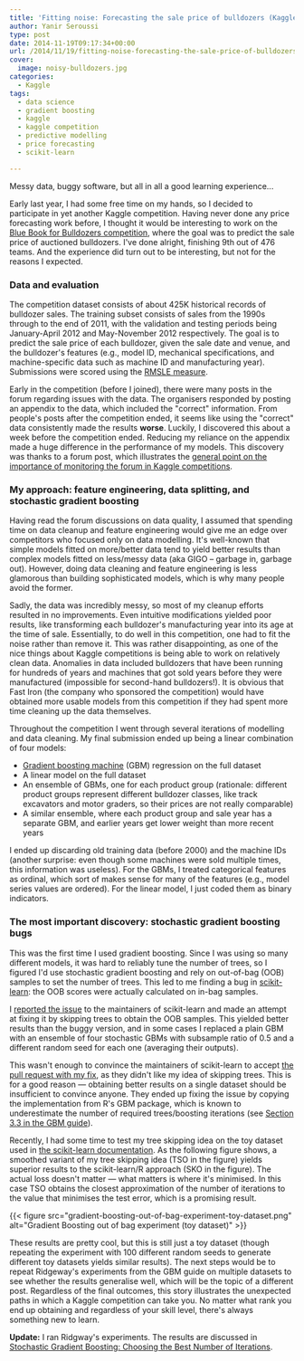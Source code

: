 ```yaml
---
title: 'Fitting noise: Forecasting the sale price of bulldozers (Kaggle competition summary)'
author: Yanir Seroussi
type: post
date: 2014-11-19T09:17:34+00:00
url: /2014/11/19/fitting-noise-forecasting-the-sale-price-of-bulldozers-kaggle-competition-summary/
cover:
  image: noisy-bulldozers.jpg
categories:
  - Kaggle
tags:
  - data science
  - gradient boosting
  - kaggle
  - kaggle competition
  - predictive modelling
  - price forecasting
  - scikit-learn

---
```

<p class="intro-note">Messy data, buggy software, but all in all a good learning experience...</p>

Early last year, I had some free time on my hands, so I decided to participate in yet another Kaggle competition. Having never done any price forecasting work before, I thought it would be interesting to work on the <a href="https://www.kaggle.com/c/bluebook-for-bulldozers" target="_blank" rel="noopener">Blue Book for Bulldozers competition</a>, where the goal was to predict the sale price of auctioned bulldozers. I've done alright, finishing 9th out of 476 teams. And the experience did turn out to be interesting, but not for the reasons I expected.

### Data and evaluation

The competition dataset consists of about 425K historical records of bulldozer sales. The training subset consists of sales from the 1990s through to the end of 2011, with the validation and testing periods being January-April 2012 and May-November 2012 respectively. The goal is to predict the sale price of each bulldozer, given the sale date and venue, and the bulldozer's features (e.g., model ID, mechanical specifications, and machine-specific data such as machine ID and manufacturing year). Submissions were scored using the <a href="http://www.kaggle.com/wiki/RootMeanSquaredLogarithmicError" target="_blank" rel="noopener">RMSLE measure</a>.

Early in the competition (before I joined), there were many posts in the forum regarding issues with the data. The organisers responded by posting an appendix to the data, which included the "correct" information. From people's posts after the competition ended, it seems like using the "correct" data consistently made the results **worse**. Luckily, I discovered this about a week before the competition ended. Reducing my reliance on the appendix made a huge difference in the performance of my models. This discovery was thanks to a forum post, which illustrates the [general point on the importance of monitoring the forum in Kaggle competitions][1].

### My approach: feature engineering, data splitting, and stochastic gradient boosting

Having read the forum discussions on data quality, I assumed that spending time on data cleanup and feature engineering would give me an edge over competitors who focused only on data modelling. It's well-known that simple models fitted on more/better data tend to yield better results than complex models fitted on less/messy data (aka GIGO &#8211; garbage in, garbage out). However, doing data cleaning and feature engineering is less glamorous than building sophisticated models, which is why many people avoid the former.

Sadly, the data was incredibly messy, so most of my cleanup efforts resulted in no improvements. Even intuitive modifications yielded poor results, like transforming each bulldozer's manufacturing year into its age at the time of sale. Essentially, to do well in this competition, one had to fit the noise rather than remove it. This was rather disappointing, as one of the nice things about Kaggle competitions is being able to work on relatively clean data. Anomalies in data included bulldozers that have been running for hundreds of years and machines that got sold years before they were manufactured (impossible for second-hand bulldozers!). It is obvious that Fast Iron (the company who sponsored the competition) would have obtained more usable models from this competition if they had spent more time cleaning up the data themselves.

Throughout the competition I went through several iterations of modelling and data cleaning. My final submission ended up being a linear combination of four models:

  * <a href="http://scikit-learn.org/stable/modules/ensemble.html#gradient-tree-boosting" target="_blank" rel="noopener">Gradient boosting machine</a> (GBM) regression on the full dataset
  * A linear model on the full dataset
  * An ensemble of GBMs, one for each product group (rationale: different product groups represent different bulldozer classes, like track excavators and motor graders, so their prices are not really comparable)
  * A similar ensemble, where each product group and sale year has a separate GBM, and earlier years get lower weight than more recent years

I ended up discarding old training data (before 2000) and the machine IDs (another surprise: even though some machines were sold multiple times, this information was useless). For the GBMs, I treated categorical features as ordinal, which sort of makes sense for many of the features (e.g., model series values are ordered). For the linear model, I just coded them as binary indicators.

### The most important discovery: stochastic gradient boosting bugs

This was the first time I used gradient boosting. Since I was using so many different models, it was hard to reliably tune the number of trees, so I figured I'd use stochastic gradient boosting and rely on out-of-bag (OOB) samples to set the number of trees. This led to me finding a bug in <a href="http://scikit-learn.org" target="_blank" rel="noopener">scikit-learn</a>: the OOB scores were actually calculated on in-bag samples.

I <a href="https://github.com/scikit-learn/scikit-learn/issues/1802" target="_blank" rel="noopener">reported the issue</a> to the maintainers of scikit-learn and made an attempt at fixing it by skipping trees to obtain the OOB samples. This yielded better results than the buggy version, and in some cases I replaced a plain GBM with an ensemble of four stochastic GBMs with subsample ratio of 0.5 and a different random seed for each one (averaging their outputs).

This wasn't enough to convince the maintainers of scikit-learn to accept <a href="https://github.com/scikit-learn/scikit-learn/pull/1806" target="_blank" rel="noopener">the pull request with my fix</a>, as they didn't like my idea of skipping trees. This is for a good reason &#8212; obtaining better results on a single dataset should be insufficient to convince anyone. They ended up fixing the issue by copying the implementation from R's GBM package, which is known to underestimate the number of required trees/boosting iterations (see <a href="http://cran.open-source-solution.org/web/packages/gbm/vignettes/gbm.pdf" target="_blank" rel="noopener">Section 3.3 in the GBM guide</a>).

Recently, I had some time to test my tree skipping idea on the toy dataset used in <a href="http://scikit-learn.org/stable/auto_examples/ensemble/plot_gradient_boosting_oob.html" target="_blank" rel="noopener">the scikit-learn documentation</a>. As the following figure shows, a smoothed variant of my tree skipping idea (TSO in the figure) yields superior results to the scikit-learn/R approach (SKO in the figure). The actual loss doesn't matter &#8212; what matters is where it's minimised. In this case TSO obtains the closest approximation of the number of iterations to the value that minimises the test error, which is a promising result.

{{< figure src="gradient-boosting-out-of-bag-experiment-toy-dataset.png" alt="Gradient Boosting out of bag experiment (toy dataset)" >}}

These results are pretty cool, but this is still just a toy dataset (though repeating the experiment with 100 different random seeds to generate different toy datasets yields similar results). The next steps would be to repeat Ridgeway's experiments from the GBM guide on multiple datasets to see whether the results generalise well, which will be the topic of a different post. Regardless of the final outcomes, this story illustrates the unexpected paths in which a Kaggle competition can take you. No matter what rank you end up obtaining and regardless of your skill level, there's always something new to learn.

**Update:** I ran Ridgway's experiments. The results are discussed in [Stochastic Gradient Boosting: Choosing the Best Number of Iterations][2].

 [1]: http://yanirseroussi.com/2014/08/24/how-to-almost-win-kaggle-competitions/ "How to (almost) win Kaggle competitions - Tip 9"
 [2]: http://yanirseroussi.com/2014/12/29/stochastic-gradient-boosting-choosing-the-best-number-of-iterations/ "Stochastic Gradient Boosting: Choosing the Best Number of Iterations"
